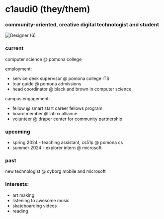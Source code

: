 # c1audi0 (they/them)
### community-oriented, creative digital technologist and student
![Designer (6)](https://github.com/claudio-codebase/claudio-codebase.github.io/assets/130110208/593e3a71-8092-41b5-b0ee-dda80e258c48)

### **current**
computer science @ pomona college

employment:
- service desk supervisor @ pomona college ITS
- tour guide @ pomona admissions
- head coordinator @ black and brown in computer science

campus engagement:
- fellow @ smart start career fellows program
- board member @ latinx alliance
- volunteer @ draper center for community partnership

### **upcoming**
- spring 2024 - teaching assistant, cs51p @ pomona cs 
- summer 2024 - explorer intern @ microsoft


### **past**
new technologist @ cyborg mobile and microsoft


### interests:
- art making
- listening to awesome music
- skateboarding videos
- reading 
